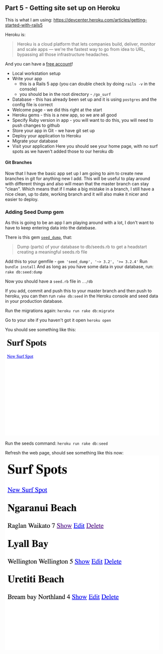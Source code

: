 ## Part 5 - Getting site set up on Heroku

This is what I am using: https://devcenter.heroku.com/articles/getting-started-with-rails5

Heroku is:
>Heroku is a cloud platform that lets companies build, deliver, monitor and scale apps — we're the fastest way to go from idea to URL, bypassing all those infrastructure headaches.

And you can have a [free account](https://signup.heroku.com/?c=70130000001x9jFAAQ)!


- Local workstation setup
- Write your app
  - this is a Rails 5 app (you can double check by doing `rails -v` in the console)
  - you should be in the root directory - `/go_surf`
- Database - this has already been set up and it is using `postgres` and the config file is correct
- Welcome page - we did this right at the start
- Heroku gems - this is a new app, so we are all good
- Specify Ruby version in app - you will want to do this, you will need to push changes to github
- Store your app in Git - we have git set up
- Deploy your application to Heroku
- Migrate your database
- Visit your application
  Here you should see your home page, with no surf spots as we haven't added those to our heroku db


#### Git Branches
Now that I have the basic app set up I am going to aim to create new branches in git for anything new I add.
This will be useful to play around with different things and also will mean that the master branch can stay "clean".
Which means that if I make a big mistake in a branch, I still have a nice clean, up to date, working branch and it will also make it nicer and easier to deploy.

### Adding Seed Dump gem
As this is going to be an app I am playing around with a lot, I don't want to have to keep entering data into the datebase.

There is this gem [`seed_dump`](https://rubygems.org/gems/seed_dump/versions/3.2.4), that:
>Dump (parts) of your database to db/seeds.rb to get a headstart creating a meaningful seeds.rb file

Add this to your gemfile - `gem 'seed_dump', '~> 3.2', '>= 3.2.4'`
Run `bundle install`
And as long as you have some data in your database, run:
`rake db:seed:dump`

Now you should have a `seed.rb` file in `../db`

If you add, commit and push this to your master branch and then push to heroku, you can then run `rake db:seed` in the Heroku console and seed data in your production database.

Run the migrations again:
`heroku run rake db:migrate`

Go to your site if you haven't got it open
`heroku open`

You should see something like this:
![no surf spots](images/no_surf_spots.png)

Run the seeds command:
`heroku run rake db:seed`

Refresh the web page, should see something like this now:
![surf spots](images/surf_spots.png)
